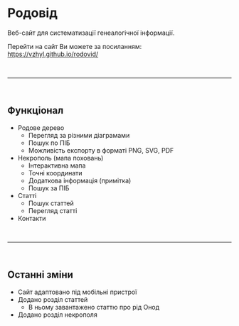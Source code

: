 # Родовід
Веб-сайт для систематизації генеалогічної інформації.

Перейти на сайт Ви можете за посиланням:  
https://vzhyl.github.io/rodovid/


<br>

---

<br>

## Функціонал
- Родове дерево
    - Перегляд за різними діаграмами
    - Пошук по ПІБ
    - Можливість експорту в форматі PNG, SVG, PDF  
- Некрополь (мапа поховань)
    - Інтерактивна мапа
    - Точні координати
    - Додаткова інформація (примітка)
    - Пошук за ПІБ
- Статті
    - Пошук статтей
    - Перегляд статті
- Контакти

<br>

---

<br>

## Останні зміни
- Сайт адаптовано під мобільні пристрої
- Додано розділ статтей
    - В ньому завантажено статтю про рід Онод
- Додано розділ некрополя